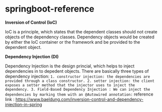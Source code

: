 # springboot-reference

**Inversion of Control (IoC)**

  IoC is a principle, which states that the dependent classes should not create objects of the dependency classes. 
  Dependency objects would be created by either the IoC container or the framework and be provided to the dependent object.
  
**Dependency Injection (DI)**

  Dependency Injection is the design princial, which helps to inject dependencies in to depedent objects.
  There are basically three types of dependency injection:
    ```
    1. constructor injection: the dependencies are provided through a class constructor.
    2. setter injection: the client exposes a setter method that the injector uses to inject the dependency.
    3. Field-Based Dependency Injection : We can inject the dependencies by marking them with an @Autowired annotation:
    ```
    reference link : https://www.baeldung.com/inversion-control-and-dependency-injection-in-spring
